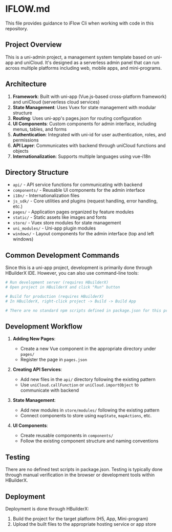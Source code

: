 # IFLOW.md

This file provides guidance to iFlow Cli when working with code in this repository.

## Project Overview

This is a uni-admin project, a management system template based on uni-app and uniCloud. It's designed as a serverless admin panel that can run across multiple platforms including web, mobile apps, and mini-programs.

## Architecture

1. **Framework**: Built with uni-app (Vue.js-based cross-platform framework) and uniCloud (serverless cloud services)
2. **State Management**: Uses Vuex for state management with modular structure
3. **Routing**: Uses uni-app's pages.json for routing configuration
4. **UI Components**: Custom components for admin interface, including menus, tables, and forms
5. **Authentication**: Integrated with uni-id for user authentication, roles, and permissions
6. **API Layer**: Communicates with backend through uniCloud functions and objects
7. **Internationalization**: Supports multiple languages using vue-i18n

## Directory Structure

- `api/` - API service functions for communicating with backend
- `components/` - Reusable UI components for the admin interface
- `i18n/` - Internationalization files
- `js_sdk/` - Core utilities and plugins (request handling, error handling, etc.)
- `pages/` - Application pages organized by feature modules
- `static/` - Static assets like images and fonts
- `store/` - Vuex store modules for state management
- `uni_modules/` - Uni-app plugin modules
- `windows/` - Layout components for the admin interface (top and left windows)

## Common Development Commands

Since this is a uni-app project, development is primarily done through HBuilderX IDE. However, you can also use command-line tools:

```bash
# Run development server (requires HBuilderX)
# Open project in HBuilderX and click "Run" button

# Build for production (requires HBuilderX)
# In HBuilderX, right-click project -> Build -> Build App

# There are no standard npm scripts defined in package.json for this project
```

## Development Workflow

1. **Adding New Pages**: 
   - Create a new Vue component in the appropriate directory under `pages/`
   - Register the page in `pages.json`

2. **Creating API Services**:
   - Add new files in the `api/` directory following the existing pattern
   - Use `uniCloud.callFunction` or `uniCloud.importObject` to communicate with backend

3. **State Management**:
   - Add new modules in `store/modules/` following the existing pattern
   - Connect components to store using `mapState`, `mapActions`, etc.

4. **UI Components**:
   - Create reusable components in `components/`
   - Follow the existing component structure and naming conventions

## Testing

There are no defined test scripts in package.json. Testing is typically done through manual verification in the browser or development tools within HBuilderX.

## Deployment

Deployment is done through HBuilderX:
1. Build the project for the target platform (H5, App, Mini-program)
2. Upload the built files to the appropriate hosting service or app store